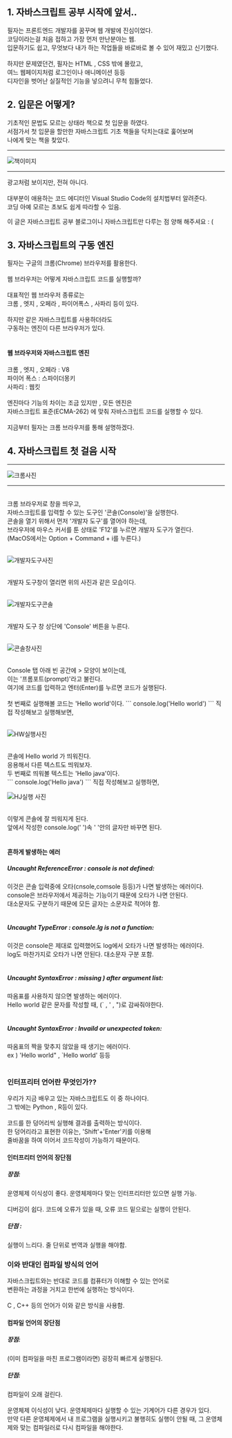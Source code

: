 ## 1. 자바스크립트 공부 시작에 앞서.. 
필자는 프론트엔드 개발자를 꿈꾸며 웹 개발에 진심이었다. <br/> 
코딩이라는걸 처음 접하고 가장 먼저 만난분야는 웹.<br/>
입문하기도 쉽고, 무엇보다 내가 하는 작업들을 바로바로 볼 수 있어 재밌고 신기했다.<br/><br/>
하지만 문제였던건, 필자는 HTML , CSS 밖에 몰랐고, <br/>
여느 웹페이지처럼 로그인이나 애니메이션 등등 <br/>
디자인을 벗어난 실질적인 기능을 넣으려니 무척 힘들었다.<br/>


## 2. 입문은 어떻게?
기초적인 문법도 모르는 상태라 책으로 첫 입문을 하였다.<br/>
서점가서 첫 입문을 할만한 자바스크립트 기초 책들을 닥치는대로 훑어보며<br/>
나에게 맞는 책을 찾았다.
***
![책이미지](https://github.com/user-attachments/assets/1c38a202-c626-4d4b-bef2-97da1b9f90ae)
***

광고처럼 보이지만, 전혀 아니다.<br/>
<br/>
대부분이 애용하는 코드 에디터인 Visual Studio Code의 설치법부터 알려준다.<br/>
코딩 아예 모르는 초보도 쉽게 따라할 수 있음.<br/>

이 글은 자바스크립트 공부 블로그이니 자바스크립트만 다루는 점 양해 해주셔요 : ( <br/>

## 3. 자바스크립트의 구동 엔진
필자는 구글의 크롬(Chrome) 브라우저를 활용한다.<br/>
<br/>
웹 브라우저는 어떻게 자바스크립트 코드를 실행할까?<br/>
<br/>
대표적인 웹 브라우저 종류로는<br/>
크롬 , 엣지 , 오페라 , 파이어폭스 , 사파리 등이 있다.<br/>
<br/>
하지만 같은 자바스크립트를 사용하더라도<br/>
구동하는 엔진이 다른 브라우저가 있다.<br/>
<br/>
#### 웹 브라우저와 자바스크립트 엔진
크롬 , 엣지 , 오페라 : V8<br/>
파이어 폭스 : 스파이더몽키<br/>
사파리 : 웹킷<br/>
<br/>
엔진마다 기능의 차이는 조금 있지만 , 모든 엔진은<br/>
자바스크립트 표준(ECMA-262) 에 맞춰 자바스크립트 코드를 실행할 수 있다.<br/>
<br/>
지금부터 필자는 크롬 브라우저를 통해 설명하겠다.

## 4. 자바스크립트 첫 걸음 시작

***
![크롬사진](https://github.com/user-attachments/assets/ce41ece7-613e-42aa-aee5-7e05c597980b)
***

<br/>
크롬 브라우저로 창을 띄우고,<br/>
자바스크립트를 입력할 수 있는 도구인 '콘솔(Console)'을 실행한다.<br/>
콘솔을 열기 위해서 먼저 '개발자 도구'를 열어야 하는데,<br/>
브라우저에 마우스 커서를 툰 상태로 'F12'를 누르면 
개발자 도구가 열린다.<br/>
(MacOS에서는 Option + Command + i를 누른다.)<br/>
<br/>

![개발자도구사진](https://github.com/user-attachments/assets/4bf8ae50-366e-4545-a14b-8128f44e6039)


<br/>
개발자 도구창이 열리면 위의 사진과 같은 모습이다.<br/>
<br/>

![개발자도구콘솔](https://github.com/user-attachments/assets/e10b847f-f85f-45d1-952f-3dfaec603f2d)


<br/>
개발자 도구 창 상단에 'Console' 버튼을 누른다.<br/>
<br/>

![콘솔창사진](https://github.com/user-attachments/assets/d359c431-1de6-4639-9b3b-656b04c1ea3b)


<br/>
Console 탭 아래 빈 공간에 > 모양이 보이는데,<br/>
이는 '프롬포트(prompt)'라고 불린다.<br/>
여기에 코드를 입력하고 엔터(Enter)를 누르면 코드가 실행된다.<br/>
<br/>
첫 번째로 실행해볼 코드는 'Hello world'이다.
```
console.log('Hello world')
```
직접 작성해보고 실행해보면,<br/>
<br/>

![HW실행사진](https://github.com/user-attachments/assets/697096bb-75ea-4f19-89d2-5bba86de1dcf)

<br/>
콘솔에 Hello world 가 띄워진다.<br/>
응용해서 다른 텍스트도 띄워보자.<br/>
두 번째로 띄워볼 텍스트는 'Hello java'이다.<br/>
```
console.log('Hello java')
```
직접 작성해보고 실행하면,
<br/>

![HJ실행 사진](https://github.com/user-attachments/assets/222977ca-7e81-4445-805d-dc3ec2637cb5)


<br/>
이렇게 콘솔에 잘 띄워지게 된다.<br/>
앞에서 작성한 console.log(' ')속 ' '안의 글자만 바꾸면 된다.<br/>
<br/>

#### 흔하게 발생하는 에러

##### Uncaught ReferenceError : console is not defined:<br/>
이것은 콘솔 입력중에 오타(cnsole,comsole 등등)가 나면 발생하는 에러이다.<br/>
console은 브라우저에서 제공하는 기능이기 때문에 오타가 나면 안된다.<br/>
대소문자도 구분하기 때문에 모든 글자는 소문자로 적어야 함.<br/>
<br/>

##### Uncaught TypeError : console.lg is not a function:<br/>
이것은 console은 제대로 입력했어도 log에서 오타가 나면 발생하는 에러이다.<br/>
log도 마찬가지로 오타가 나면 안된다. 대소문자 구분 포함.<br/>
<br/>

##### Uncaught SyntaxError : missing ) after argument list:<br/>
따옴표를 사용하지 않으면 발생하는 에러이다.<br/>
Hello world 같은 문자를 작성할 때, (` , ' , ")로 감싸줘야한다.<br/>
<br/>

##### Uncaught SyntaxError : Invaild or unexpected token:<br/>
따옴표의 짝을 맞추지 않았을 때 생기는 에러이다.<br/>
ex ) 'Hello world" , `Hello world' 등등<br/>
<br/>

### 인터프리터 언어란 무엇인가??
우리가 지금 배우고 있는 자바스크립트도 이 중 하나이다.<br/>
그 밖에는 Python , R등이 있다.<br/>
<br/>
코드를 한 덩어리씩 실행해 결과를 출력하는 방식이다.<br/>
한 덩어리라고 표현한 이유는, 'Shift'+'Enter'키를 이용해<br/>
줄바꿈을 하여 이어서 코드작성이 가능하기 때문이다.<br/>

#### 인터프리터 언어의 장단점

##### 장점:
운영체제 이식성이 좋다. 운영체제마다 맞는 인터프리터만 있으면 실행 가능.<br/>
<br/>
디버깅이 쉽다. 코드에 오류가 있을 때, 오류 코드 밑으로는 실행이 안된다.
##### 단점 : 
실행이 느리다. 줄 단위로 번역과 실행을 해야함.
<br/>

### 이와 반대인 컴파일 방식의 언어
자바스크립트와는 반대로 코드를 컴퓨터가 이해할 수 있는 언어로<br/>
변환하는 과정을 거치고 한번에 실행하는 방식이다.<br/>
<br/>
C , C++ 등의 언어가 이와 같은 방식을 사용함.<br/>

#### 컴파일 언어의 장단점

##### 장점:
(이미 컴파일을 마친 프로그램이라면) 굉장히 빠르게 실행된다.
##### 단점:
컴파일이 오래 걸린다.<br/>
<br/>
운영체제 이식성이 낮다. 운영체제마다 실행할 수 있는 기계어가 다른 경우가 있다.<br/>
만약 다른 운영체제에서 내 프로그램을 실행시키고 불행히도 실행이 안될 때,
그 운영체제와 맞는 컴파일러로 다시 컴파일을 해야한다.


